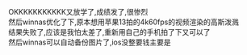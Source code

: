 OKKKKKKKKKKK又放学了,成绩发了,很惨烈        
然后winnas优化了下,原本想用苹果13拍的4k60fps的视频渲染的高斯泼溅        
结果失败了,应该是我怕太差了,重新用自己的手机拍了下又可以了      
然后winnas可以自动备份图片了,ios没整要钱主要是           